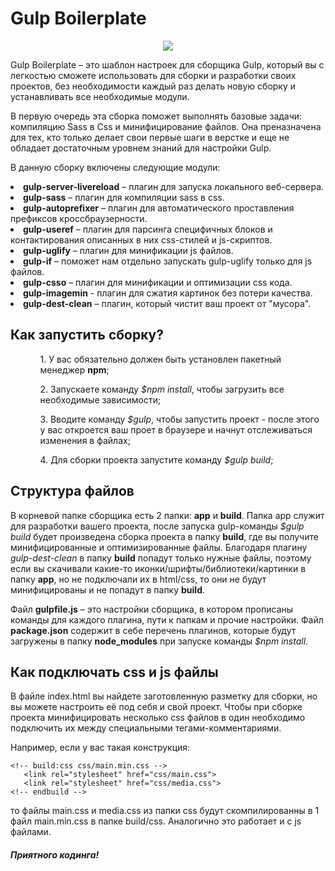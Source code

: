 # Gulp Boilerplate

<p align="center">
  <img src ="https://pp.vk.me/c837734/v837734384/231dc/5YIRXQQTLnE.jpg" />
</p>

Gulp Boilerplate – это шаблон настроек для сборщика Gulp, который вы с легкостью сможете использовать для сборки и разработки своих проектов, без необходимости каждый раз делать новую сборку и устанавливать все необходимые модули.

В первую очередь эта сборка поможет выполнять базовые задачи: компиляцию Sass в Css и минифицирование файлов. Она преназначена для тех, кто только делает свои первые шаги в верстке и еще не обладает достаточным уровнем знаний для настройки Gulp.

В данную сборку включены следующие модули:
<li><b>gulp-server-livereload</b> –  плагин для запуска локального веб-сервера.</li>
<li><b>gulp-sass</b> – плагин для компиляции sass в css.</li>
<li><b>gulp-autoprefixer</b> – плагин для автоматического проставления префиксов кроссбраузерности.</li>
<li><b>gulp-useref</b> – плагин для парсинга специфичных блоков и контактирования описанных в них css-стилей и js-скриптов.</li>
<li><b>gulp-uglify</b> – плагин для минификации js файлов.</li>
<li><b>gulp-if</b> – поможет нам отдельно запускать gulp-uglify только для js файлов. </li>
<li><b>gulp-csso</b> – плагин для минификации и оптимизации css кода.</li>
<li><b>gulp-imagemin</b> - плагин для сжатия картинок без потери качества.</li>
<li><b>gulp-dest-clean</b> – плагин, который чистит ваш проект от "мусора".</li>

<h2>Как запустить сборку?</h2>
<ul>
<ol>1. У вас обязательно должен быть установлен пакетный менеджер <b>npm</b>;</ol>
<ol>2. Запускаете команду <i>$npm install</i>, чтобы загрузить все необходимые зависимости;</ol>
<ol>3. Вводите команду <i>$gulp</i>, чтобы запустить проект - после этого у вас откроется ваш проет в браузере и начнут отслеживаться изменения в файлах;</ol>
<ol>4. Для сборки проекта запустите команду <i>$gulp build</i>;</ol>
</ul>

<h2>Структура файлов</h2>
В корневой папке сборщика есть 2 папки: <b>app</b> и <b>build</b>. Папка app служит для разработки вашего проекта, после запуска gulp-команды <i>$gulp build</i> будет произведена сборка проекта в папку <b>build</b>, где вы получите минифицированные и оптимизированные файлы. Благодаря плагину <i>gulp-dest-clean</i> в папку <b>build</b> попадут только нужные файлы, поэтому если вы скачивали какие-то иконки/шрифты/библиотеки/картинки в папку <b>app</b>, но не подключали их в html/css, то они не будут минифицированы и не попадут в папку <b>build</b>.

Файл <b>gulpfile.js</b> – это настройки сборщика, в котором прописаны команды для каждого плагина, пути к папкам и прочие настройки.
Файл <b>package.json</b> содержит в себе перечень плагинов, которые будут загружены в папку <b>node_modules</b> при запуске команды <i>$npm install</i>. 

<h2>Как подключать css и js файлы</h2>
В файле index.html вы найдете заготовленную разметку для сборки, но вы можете настроить её под себя и свой проект. Чтобы при сборке проекта минифицировать несколько css файлов в один необходимо подключить их между специальными тегами-комментариями. 

Например, если у вас такая конструкция: <br/>
```
<!-- build:css css/main.min.css -->
   <link rel="stylesheet" href="css/main.css">
   <link rel="stylesheet" href="css/media.css">
<!-- endbuild -->
```
то файлы main.css и media.css из папки css будут скомпилированны в 1 файл main.min.css в папке build/css. Аналогично это работает и с js файлами.

<h4><i>Приятного кодинга!</i><h4>
